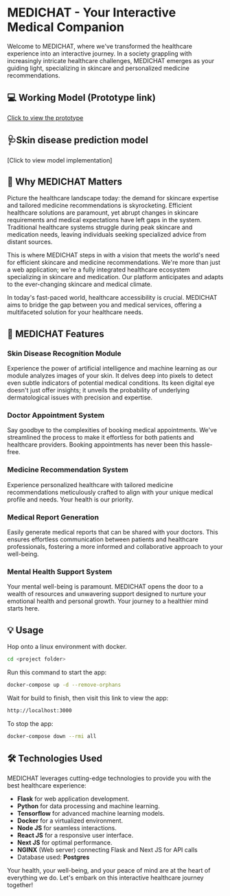 # MEDICHAT - Your Interactive Medical Companion

Welcome to MEDICHAT, where we've transformed the healthcare experience into an interactive journey. In a society grappling with increasingly intricate healthcare challenges, MEDICHAT emerges as your guiding light, specializing in skincare and personalized medicine recommendations.

## 💻 Working Model (Prototype link)

[Click to view the prototype](https://medichat.redsoc.in)

## 🩺Skin disease prediction model

[Click to view model implementation]

## 🌟 Why MEDICHAT Matters

Picture the healthcare landscape today: the demand for skincare expertise and tailored medicine recommendations is skyrocketing. Efficient healthcare solutions are paramount, yet abrupt changes in skincare requirements and medical expectations have left gaps in the system. Traditional healthcare systems struggle during peak skincare and medication needs, leaving individuals seeking specialized advice from distant sources.

This is where MEDICHAT steps in with a vision that meets the world's need for efficient skincare and medicine recommendations. We're more than just a web application; we're a fully integrated healthcare ecosystem specializing in skincare and medication. Our platform anticipates and adapts to the ever-changing skincare and medical climate.

In today's fast-paced world, healthcare accessibility is crucial. MEDICHAT aims to bridge the gap between you and medical services, offering a multifaceted solution for your healthcare needs.

## 🚀 MEDICHAT Features

### Skin Disease Recognition Module

Experience the power of artificial intelligence and machine learning as our module analyzes images of your skin. It delves deep into pixels to detect even subtle indicators of potential medical conditions. Its keen digital eye doesn't just offer insights; it unveils the probability of underlying dermatological issues with precision and expertise.

### Doctor Appointment System

Say goodbye to the complexities of booking medical appointments. We've streamlined the process to make it effortless for both patients and healthcare providers. Booking appointments has never been this hassle-free.

### Medicine Recommendation System

Experience personalized healthcare with tailored medicine recommendations meticulously crafted to align with your unique medical profile and needs. Your health is our priority.

### Medical Report Generation

Easily generate medical reports that can be shared with your doctors. This ensures effortless communication between patients and healthcare professionals, fostering a more informed and collaborative approach to your well-being.

### Mental Health Support System

Your mental well-being is paramount. MEDICHAT opens the door to a wealth of resources and unwavering support designed to nurture your emotional health and personal growth. Your journey to a healthier mind starts here.

## 💡 Usage

Hop onto a linux environment with docker.

```bash
cd <project folder>
```

Run this command to start the app:

```bash
docker-compose up -d --remove-orphans
```

Wait for build to finish, then visit this link to view the app:

```bash
http://localhost:3000
```

To stop the app:

```bash
docker-compose down --rmi all
```

## 🛠️ Technologies Used

MEDICHAT leverages cutting-edge technologies to provide you with the best healthcare experience:

- **Flask** for web application development.
- **Python** for data processing and machine learning.
- **Tensorflow** for advanced machine learning models.
- **Docker** for a virtualized environment.
- **Node JS** for seamless interactions.
- **React JS** for a responsive user interface.
- **Next JS** for optimal performance.
- **NGINX** (Web server) connecting Flask and Next JS for API calls
- Database used: **Postgres**

Your health, your well-being, and your peace of mind are at the heart of everything we do. Let's embark on this interactive healthcare journey together!
